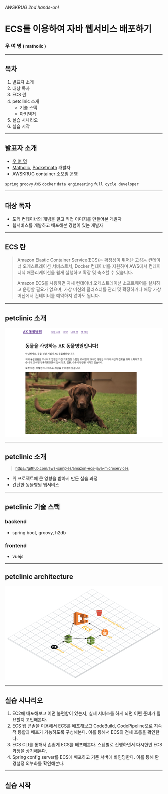 ###### AWSKRUG 2nd hands-on!

# ECS를 이용하여 자바 웹서비스 배포하기 

### 우 여 명 <small>( matholic )</small>

---

## 목차
1. 발표자 소개
1. 대상 독자
1. ECS 란
1. petclinic 소개
    - 기술 스택
    - 아키텍처
1. 실습 시나리오
1. 실습 시작

---

## 발표자 소개 

- [우 여 명](https://voyagerwoo.github.io)
- [Matholic](https://www.matholic.com), [Pocketmath](https://www.pocketmath.co.kr) 개발자 
- AWSKRUG container 소모임 운영

`spring` `groovy` `AWS` `docker` 
`data engineering`
`full cycle developer`

<!-- 
만 4년이 넘은 개발자입니다. 
매쓰홀릭이라는 수학 교육 솔루션 회사에서 일하고 있습니다.
첫 회사에서 인프라를 만질 기회가 없어서 그게 한이 되었는지 배포 자동화, 인프라 구성에 관심이 좀 있습니다.
소프트웨어 생명주기 전체를 알고 운영하는 full cycle developer를 목표로 일하고 공부하고 있습니다.
오늘 할 실습도 이와 관련이 있죠.
-->

---

## 대상 독자

- 도커 컨테이너의 개념을 알고 직접 이미지를 만들어본 개발자
- 웹서비스를 개발하고 배포해본 경험이 있는 개발자

---

## ECS 란
> Amazon Elastic Container Service(ECS)는 확장성이 뛰어난 고성능 컨테이너 오케스트레이션 서비스로서, Docker 컨테이너를 지원하며 AWS에서 컨테이너식 애플리케이션을 쉽게 실행하고 확장 및 축소할 수 있습니다. 
> 
> Amazon ECS를 사용하면 자체 컨테이너 오케스트레이션 소프트웨어를 설치하고 운영할 필요가 없으며, 가상 머신의 클러스터를 관리 및 확장하거나 해당 가상 머신에서 컨테이너를 예약하지 않아도 됩니다.

<!--
개인적인 생각으로 서비스를 운영할 때 가장 무난한 학습곡선으로 프로덕션 레벨의 서비스를 배포할 수 있는 도구 입니다.
-->

---

## petclinic 소개

![](./images/petclinic-home.png)

---

## petclinic 소개

<small>

> https://github.com/aws-samples/amazon-ecs-java-microservices

</small>

- 위 프로젝트에 큰 영향을 받아서 만든 실습 과정
- 간단한 동물병원 웹서비스

<!--
어려워서 제가 이해한 만큼 정리해보았습니다.
-->

---

## petclinic 기술 스택

### backend
- spring boot, groovy, h2db

### frontend
- vuejs

---

## petclinic architecture

![](./images/petclinic-archi.png)

---

## 실습 시나리오

1. EC2에 배포해보고 어떤 불편함이 있는지, 실제 서비스를 하게 되면 어떤 준비가 필요할지 고민해본다.
1. ECS 웹 콘솔을 이용해서 ECS를 배포해보고 CodeBuild, CodePipeline으로 지속적 통합과 배포가 가능하도록 구성해본다.
이를 통해서 ECS의 전체 흐름을 확인한다.
1. ECS CLI를 통해서 손쉽게 ECS를 배포해본다. 스텝별로 진행하면서 다시한번 ECS 과정을 상기해본다.
1. Spring config server를 ECS에 배포하고 기존 서버에 바인딩한다. 이를 통해 환경설정 외부화를 확인해본다.

---

## 실습 시작